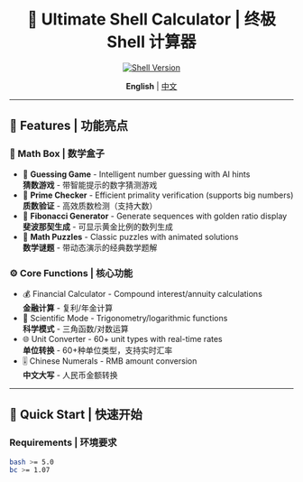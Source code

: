 <div align="center">

# 🧮 Ultimate Shell Calculator | 终极 Shell 计算器

[![Shell Version](https://img.shields.io/badge/Bash-5.0%2B-orange)](https://www.gnu.org/software/bash/)

**English** | [中文](README.zh-CN.md)

</div>

---

## 🌟 Features | 功能亮点

### 🧰 Math Box | 数学盒子
- 🎲 **Guessing Game** - Intelligent number guessing with AI hints  
   **猜数游戏** - 带智能提示的数字猜测游戏
- 🎯 **Prime Checker** - Efficient primality verification (supports big numbers)  
   **质数验证** - 高效质数检测（支持大数）
- 🌌 **Fibonacci Generator** - Generate sequences with golden ratio display  
   **斐波那契生成** - 可显示黄金比例的数列生成
- 🧩 **Math Puzzles** - Classic puzzles with animated solutions  
   **数学谜题** - 带动态演示的经典数学题解

### ⚙️ Core Functions | 核心功能
- 💰 Financial Calculator - Compound interest/annuity calculations  
   **金融计算** - 复利/年金计算
- 🧪 Scientific Mode - Trigonometry/logarithmic functions  
   **科学模式** - 三角函数/对数运算
- 🌐 Unit Converter - 60+ unit types with real-time rates  
   **单位转换** - 60+种单位类型，支持实时汇率
- 🎚️ Chinese Numerals - RMB amount conversion  
   **中文大写** - 人民币金额转换

---

## 🚀 Quick Start | 快速开始

### Requirements | 环境要求
```bash
bash >= 5.0
bc >= 1.07
